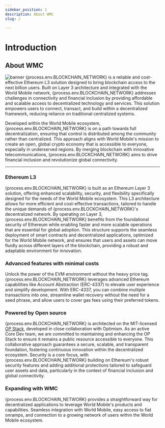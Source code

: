 ```yaml
---
sidebar_position: 1
description: About WMC
slug: /

---
```


# Introduction

## About WMC

<img src="img/banner.png" title="banner" />
{process.env.BLOCKCHAIN_NETWORK} is a reliable and cost-effective Ethereum L3 solution designed to bring blockchain access to the next billion users. Built on Layer 3 architecture and integrated with the World Mobile network, {process.env.BLOCKCHAIN_NETWORK} addresses challenges in connectivity and financial inclusion by providing affordable and scalable access to decentralized technology and services. This solution empowers users to connect, transact, and build within a decentralized framework, reducing reliance on traditional centralized systems.

Developed within the World Mobile ecosystem, {process.env.BLOCKCHAIN_NETWORK} is on a path towards full decentralization, ensuring that control is distributed among the community rather than centralized. This approach aligns with World Mobile's mission to create an open, global crypto economy that is accessible to everyone, especially in underserved regions. By merging blockchain with innovative telecommunications, {process.env.BLOCKCHAIN_NETWORK} aims to drive financial inclusion and revolutionize global connectivity.


---

### Ethereum L3

{process.env.BLOCKCHAIN_NETWORK} is built as an Ethereum Layer 3 solution, offering enhanced scalability, security, and flexibility specifically designed for the needs of the World Mobile ecosystem. This L3 architecture allows for more efficient and cost-effective transactions, tailored to handle the unique demands of {process.env.BLOCKCHAIN_NETWORK}'s decentralized network. By operating on Layer 3, {process.env.BLOCKCHAIN_NETWORK} benefits from the foundational security of Ethereum while enabling faster and more scalable operations that are essential for global adoption. This structure supports the seamless deployment of smart contracts and decentralized applications, optimized for the World Mobile network, and ensures that users and assets can move fluidly across different layers of the blockchain, providing a robust and adaptable environment for innovation.


### Advanced features with minimal costs

Unlock the power of the EVM environment without the heavy price tag. {process.env.BLOCKCHAIN_NETWORK} leverages advanced Ethereum capabilities like Account Abstraction (ERC-4337) to elevate user experience and simplify development. With ERC-4337, you can combine multiple transactions into one, streamline wallet recovery without the need for a seed phrase, and allow users to cover gas fees using their preferred tokens.

### Powered by Open source

{process.env.BLOCKCHAIN_NETWORK} is architected on the MIT-licensed [OP Stack](https://stack.optimism.io/), developed in close collaboration with Optimism. As an active Core Dev team, we are committed to maintaining and enhancing the OP Stack to ensure it remains a public resource accessible to everyone. This collaborative approach guarantees a secure, scalable, and transparent foundation, fostering continuous innovation within the decentralized ecosystem. Security is a core focus, with {process.env.BLOCKCHAIN_NETWORK} building on Ethereum's robust security features and adding additional protections tailored to safeguard user assets and data, particularly in the context of financial inclusion and global connectivity.


### Expanding with WMC

{process.env.BLOCKCHAIN_NETWORK} provides a straightforward way for decentralized applications to leverage World Mobile's products and capabilities. Seamless integration with World Mobile, easy access to fiat onramps, and connection to a growing network of users within the World Mobile ecosystem.
